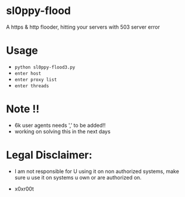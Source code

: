 # sl0ppy-flood
A https & http flooder, hitting your servers with 503 server error 

# Usage 
* `python sl0ppy-flood3.py`
* `enter host`
* `enter proxy list`
* `enter threads`

# Note !!
* 6k user agents needs ',' to be added!!
* working on solving this in the next days

# Legal Disclaimer: 
* I am not responsible for U using it on non authorized systems, make sure u use it on systems u own or are authorized on. 

* x0xr00t 

